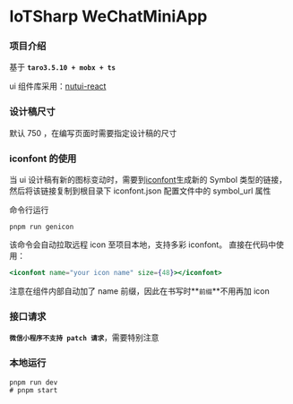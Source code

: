 # IoTSharp WeChatMiniApp

### 项目介绍

基于 **`taro3.5.10 + mobx + ts`**

ui 组件库采用：<a href="https://nutui.jd.com/react/#/">nutui-react</a>

### 设计稿尺寸

默认 750 ，在编写页面时需要指定设计稿的尺寸

### iconfont 的使用

当 ui 设计稿有新的图标变动时，需要到<a href="https://www.iconfont.cn/manage/index?spm=a313x.7781069.1998910419.db775f1f3&manage_type=myprojects&projectId=3839803&keyword=&project_type=&page=">iconfont</a>生成新的 Symbol 类型的链接，然后将该链接复制到根目录下 iconfont.json 配置文件中的 symbol_url 属性

命令行运行

```shell
pnpm run genicon
```

该命令会自动拉取远程 icon 至项目本地，支持多彩 iconfont。
直接在代码中使用：

```jsx
<iconfont name="your icon name" size={48}></iconfont>
```

注意在组件内部自动加了 name 前缀，因此在书写时**`前缀`**不用再加 icon

### 接口请求

**`微信小程序不支持 patch 请求`**，需要特别注意

### 本地运行

```shell
pnpm run dev
# pnpm start
```
